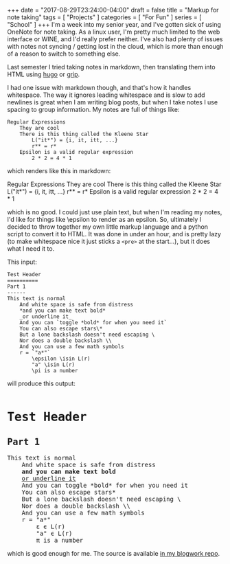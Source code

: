 +++
date = "2017-08-29T23:24:00-04:00"
draft = false
title = "Markup for note taking"
tags = [ "Projects" ]
categories = [ "For Fun" ]
series = [ "School" ]
+++
I'm a week into my senior year, and I've gotten sick of using OneNote for note taking.
As a linux user, I'm pretty much limited to the web interface or WINE, and
I'd really prefer neither.
I've also had plenty of issues with notes not syncing / getting lost in the cloud, which is more than enough of a reason to switch to something else.

<!--more-->

Last semester I tried taking notes in markdown, then translating them into
HTML using 
[hugo](https://gohugo.io/)
or [grip](https://github.com/joeyespo/grip).

I had one issue with markdown though, and that's how it handles whitespace.
The way it ignores leading whitespace and is slow to add newlines is great
when I am writing blog posts, but when I take notes I use spacing
to group information. My notes are full of things like:

```
Regular Expressions
	They are cool
	There is this thing called the Kleene Star
		L("it*") = {i, it, itt, ...}
		r** = r*
	Epsilon is a valid regular expression
		2 * 2 = 4 * 1
```

which renders like this in markdown:

Regular Expressions
	They are cool
	There is this thing called the Kleene Star
		L("it*") = {i, it, itt, ...}
		r** = r*
	Epsilon is a valid regular expression
		2 * 2 = 4 * 1

which is no good. I could just use plain text, but when I'm reading my
notes, I'd like for things like \epsilon to render as an epsilon.
So, ultimately I decided to throw together my own little markup language
and a python script to convert it to HTML. It was done in under an hour,
and is pretty lazy (to make whitespace nice it just sticks a `<pre>` at
the start...), but it does what I need it to.

This input:

```
Test Header
==========
Part 1
------
This text is normal
	And white space is safe from distress
	*and you can make text bold*
	_or underline it_
	And you can `toggle *bold* for when you need it`
	You can also escape stars\*
	But a lone backslash doesn't need escaping \
	Nor does a double backslash \\
	And you can use a few math symbols
	r = `"a*"`
		\epsilon \isin L(r)
		"a" \isin L(r)
		\pi is a number
```

will produce this output:

<pre><h1>Test Header
</h1><h2>Part 1
</h2>This text is normal
	And white space is safe from distress
	<b>and you can make text bold</b>
	<u>or underline it</u>
	And you can toggle *bold* for when you need it
	You can also escape stars*
	But a lone backslash doesn't need escaping \
	Nor does a double backslash \\
	And you can use a few math symbols
	r = "a*"
		ε ϵ L(r)
		"a" ϵ L(r)
		π is a number
</pre>

which is good enough for me. The source is available
[in my blogwork repo](https://github.com/JohnathonNow/johnwesthoff-blogwork).
